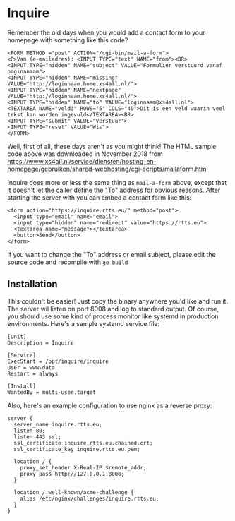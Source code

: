 Inquire
=======

Remember the old days when you would add a contact form to your
homepage with something like this code?

    <FORM METHOD ="post" ACTION="/cgi-bin/mail-a-form">
    <P>Van (e-mailadres): <INPUT TYPE="text" NAME="from"><BR>
    <INPUT TYPE="hidden" NAME="subject" VALUE="Formulier verstuurd vanaf paginanaam">
    <INPUT TYPE="hidden" NAME="missing" VALUE="http://loginnaam.home.xs4all.nl/">
    <INPUT TYPE="hidden" NAME="nextpage" VALUE="http://loginnaam.home.xs4all.nl/">
    <INPUT TYPE="hidden" NAME="to" VALUE="loginnaam@xs4all.nl">
    <TEXTAREA NAME="veld3" ROWS="5" COLS="40">Dit is een veld waarin veel tekst kan worden ingevuld</TEXTAREA><BR>
    <INPUT TYPE="submit" VALUE="Verstuur">
    <INPUT TYPE="reset" VALUE="Wis">
    </FORM>

Well, first of all, these days aren't as you might think! The HTML
sample code above was downloaded in November 2018 from
https://www.xs4all.nl/service/diensten/hosting-en-homepage/gebruiken/shared-webhosting/cgi-scripts/mailaform.htm

Inquire does more or less the same thing as `mail-a-form` above,
except that it doesn't let the caller define the "To" address for
obvious reasons. After starting the server with you can embed a
contact form like this:

    <form action="https://inquire.rtts.eu/" method="post">
      <input type="email" name="email">
      <input type="hidden" name="redirect" value="https://rtts.eu">
      <textarea name="message"></textarea>
      <button>Send</button>
    </form>

If you want to change the "To" address or email subject, please edit
the source code and recompile with `go build`

Installation
------------

This couldn't be easier! Just copy the binary anywhere you'd like and
run it. The server wil listen on port 8008 and log to standard
output. Of course, you should use some kind of process monitor like
systemd in production environments. Here's a sample systemd service
file:

    [Unit]
    Description = Inquire

    [Service]
    ExecStart = /opt/inquire/inquire
    User = www-data
    Restart = always

    [Install]
    WantedBy = multi-user.target

Also, here's an example configuration to use nginx as a reverse proxy:

    server {
      server_name inquire.rtts.eu;
      listen 80;
      listen 443 ssl;
      ssl_certificate inquire.rtts.eu.chained.crt;
      ssl_certificate_key inquire.rtts.eu.pem;

      location / {
        proxy_set_header X-Real-IP $remote_addr;
        proxy_pass http://127.0.0.1:8008;
      }

      location /.well-known/acme-challenge {
        alias /etc/nginx/challenges/inquire.rtts.eu;
      }
    }
